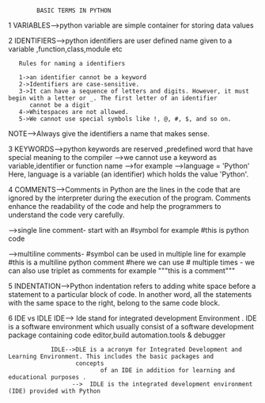             BASIC TERMS IN PYTHON

1 VARIABLES-->python variable are simple container for storing data values

2 IDENTIFIERS-->python identifiers are user defined name given to a variable ,function,class,module etc
     
       Rules for naming a identifiers
       
       1->an identifier cannot be a keyword
       2->Identifiers are case-sensitive.
       3->It can have a sequence of letters and digits. However, it must begin with a letter or _. The first letter of an identifier 
          cannot be a digit
       4->Whitespaces are not allowed.
       5->We cannot use special symbols like !, @, #, $, and so on.

NOTE-->Always give the identifiers a name that makes sense. 

3 KEYWORDS-->python keywords are reserved ,predefined word that have special meaning to the compiler
          -->we cannot use a keyword as variable,identifier or function name
          -->for example
          -->language = 'Python'
             Here, language is a variable (an identifier) which holds the value 'Python'.

4 COMMENTS-->Comments in Python are the lines in the code that are ignored by the interpreter during the execution of the program.
             Comments enhance the readability of the code and help the programmers to understand the code very carefully.
             
-->single line comment-
                                  start with an #symbol
                                  for example #this is python code  
                                  
-->multiline comments- 
                                  #symbol can be used in multiple line
                                  for example #this is a multiline python comment
                                              #here we can use # multiple times
           -                      we can also use triplet as comments 
                                   for example """this is a comment"""

5 INDENTATION-->Python indentation refers to adding white space before a statement to a particular block of code. In another word,
                 all the statements with the same space to the right, belong to the same code block.
  

6  IDE vs IDLE
                IDE-->
                       Ide stand for integrated development Environment . IDE is a software environment which usually consist of a 
                        software
                        development package containing code editor,build automation.tools & debugger 

                IDLE-->DLE is a acronym for Integrated Development and Learning Environment. This includes the basic packages and 
                       concepts 
                              of an IDE in addition for learning and educational purposes .
                      -->  IDLE is the integrated development environment (IDE) provided with Python
